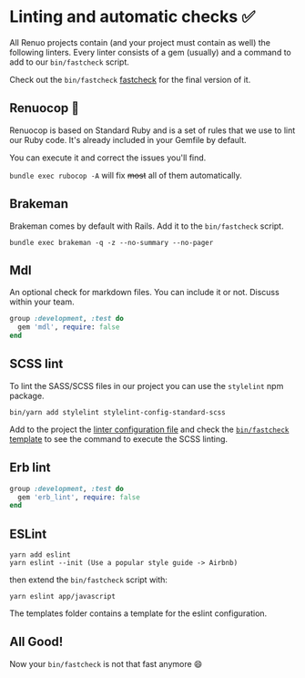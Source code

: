 # Linting and automatic checks :white_check_mark:

All Renuo projects contain (and your project must contain as well) the following linters.
Every linter consists of a gem (usually) and a command to add to our `bin/fastcheck` script.

Check out the `bin/fastcheck` [fastcheck](../templates/bin/fastcheck) for the final version of it.

## Renuocop :cop:

Renuocop is based on Standard Ruby and is a set of rules that we use to lint our Ruby code.
It's already included in your Gemfile by default.

You can execute it and correct the issues you'll find.

`bundle exec rubocop -A` will fix ~~most~~ all of them automatically.

## Brakeman

Brakeman comes by default with Rails. Add it to the `bin/fastcheck` script.

```
bundle exec brakeman -q -z --no-summary --no-pager
```

## Mdl

An optional check for markdown files. You can include it or not. Discuss within your team.

```ruby
group :development, :test do
  gem 'mdl', require: false
end
```

## SCSS lint

To lint the SASS/SCSS files in our project you can use the `stylelint` npm package.

`bin/yarn add stylelint stylelint-config-standard-scss`

Add to the project the [linter configuration file](../templates/stylelintrc.yml) and check the [`bin/fastcheck`
template](../templates/bin/fastcheck) to see the command to execute the SCSS linting.

## Erb lint

```ruby
group :development, :test do
  gem 'erb_lint', require: false
end
```

## ESLint

```
yarn add eslint
yarn eslint --init (Use a popular style guide -> Airbnb)
```

then extend the `bin/fastcheck` script with:

```
yarn eslint app/javascript
```

The templates folder contains a template for the eslint configuration.

## All Good!

Now your `bin/fastcheck` is not that fast anymore :smile:
